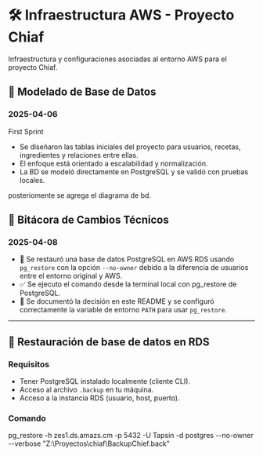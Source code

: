 # 🛠️ Infraestructura AWS - Proyecto Chiaf

Infraestructura y configuraciones asociadas al entorno AWS para el proyecto Chiaf.

## 🧱 Modelado de Base de Datos

### 2025-04-06 

First Sprint
- Se diseñaron las tablas iniciales del proyecto para usuarios, recetas, ingredientes y relaciones entre ellas.
- El enfoque está orientado a escalabilidad y normalización.
- La BD se modeló directamente en PostgreSQL y se validó con pruebas locales.

posteriomente se agrega  el diagrama de bd.
  
## 📅 Bitácora de Cambios Técnicos

### 2025-04-08

- 🔁 Se restauró una base de datos PostgreSQL en AWS RDS usando `pg_restore` con la opción `--no-owner` debido a la diferencia de usuarios entre el entorno original y AWS.
- ✅ Se ejecuto el comando desde la terminal local con pg_restore de PostgreSQL.
- 🧠 Se documentó la decisión en este README y se configuró correctamente la variable de entorno `PATH` para usar `pg_restore`.

---

## 💾 Restauración de base de datos en RDS

### Requisitos
- Tener PostgreSQL instalado localmente (cliente CLI).
- Acceso al archivo `.backup` en tu máquina.
- Acceso a la instancia RDS (usuario, host, puerto).

### Comando 
pg_restore -h zes1.ds.amazs.cm -p 5432 -U Tapsin -d postgres --no-owner --verbose "Z:\Proyectos\chiaf\BackupChief.back"
